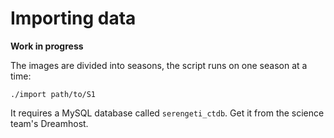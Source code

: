 Importing data
==============

**Work in progress**

The images are divided into seasons, the script runs on one season at a time:

```
./import path/to/S1
```

It requires a MySQL database called `serengeti_ctdb`. Get it from the science team's Dreamhost.
